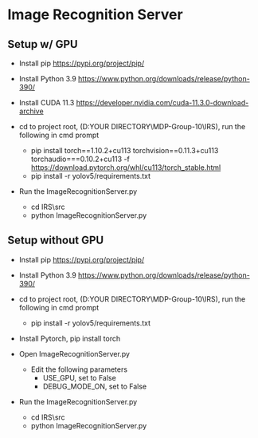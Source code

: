 # Image Recognition Server

## Setup w/ GPU
- Install pip https://pypi.org/project/pip/

- Install Python 3.9 https://www.python.org/downloads/release/python-390/

- Install CUDA 11.3 https://developer.nvidia.com/cuda-11.3.0-download-archive

- cd to project root, (D:YOUR DIRECTORY\MDP-Group-10\IRS), run the following in cmd prompt
  - pip install torch==1.10.2+cu113 torchvision==0.11.3+cu113 torchaudio===0.10.2+cu113 -f https://download.pytorch.org/whl/cu113/torch_stable.html
  - pip install -r yolov5/requirements.txt

- Run the ImageRecognitionServer.py
  - cd IRS\src
  - python ImageRecognitionServer.py

## Setup without GPU
- Install pip https://pypi.org/project/pip/

- Install Python 3.9 https://www.python.org/downloads/release/python-390/

- cd to project root, (D:YOUR DIRECTORY\MDP-Group-10\IRS), run the following in cmd prompt
  - pip install -r yolov5/requirements.txt

- Install Pytorch, pip install torch

- Open ImageRecognitionServer.py
  - Edit the following parameters
    - USE_GPU, set to False
    - DEBUG_MODE_ON, set to False

- Run the ImageRecognitionServer.py
  - cd IRS\src
  - python ImageRecognitionServer.py